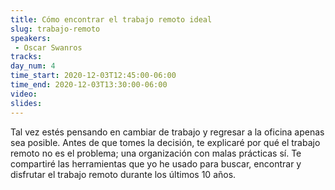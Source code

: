 ```yaml
---
title: Cómo encontrar el trabajo remoto ideal
slug: trabajo-remoto
speakers:
 - Oscar Swanros
tracks:
day_num: 4
time_start: 2020-12-03T12:45:00-06:00
time_end: 2020-12-03T13:30:00-06:00
video:
slides:
---
```


Tal vez estés pensando en cambiar de trabajo y regresar a la oficina apenas sea posible. Antes de que tomes la decisión, te explicaré por qué el trabajo remoto no es el problema; una organización con malas prácticas sí. Te compartiré las herramientas que yo he usado para buscar, encontrar y disfrutar el trabajo remoto durante los últimos 10 años.